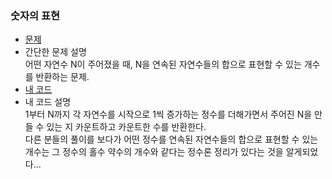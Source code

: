 ### 숫자의 표현  
* [문제](https://programmers.co.kr/learn/courses/30/lessons/12924)  
* 간단한 문제 설명  
    어떤 자연수 N이 주어졌을 때, N을 연속된 자연수들의 합으로 표현할 수 있는 개수를 반환하는 문제.  
* [내 코드](the_expression_of_number.java)  
* 내 코드 설명  
    1부터 N까지 각 자연수를 시작으로 1씩 증가하는 정수를 더해가면서 주어진 N을 만들 수 있는 지 카운트하고 카운트한 수를 반환한다.  
    다른 분들의 풀이를 보다가 어떤 정수를 연속된 자연수들의 합으로 표현할 수 있는 개수는 그 정수의 홀수 약수의 개수와 같다는 정수론 정리가 있다는 것을 알게되었다...  
